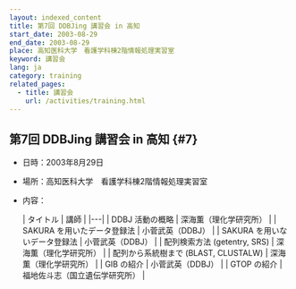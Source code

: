 ```yaml
---
layout: indexed_content
title: 第7回 DDBJing 講習会 in 高知
start_date: 2003-08-29
end_date: 2003-08-29
place: 高知医科大学　看護学科棟2階情報処理実習室
keyword: 講習会
lang: ja
category: training
related_pages:
  - title: 講習会
    url: /activities/training.html
---
```


## 第7回 DDBJing 講習会 in 高知  {#7}

-   日時：2003年8月29日
-   場所：高知医科大学　看護学科棟2階情報処理実習室
-   内容：

    | タイトル | 講師 |
    |---|
    | DDBJ 活動の概略 | 深海薫（理化学研究所） |
    | SAKURA を用いたデータ登録法 | 小菅武英（DDBJ） |
    | SAKURA を用いないデータ登録法 | 小菅武英（DDBJ） |
    | 配列検索方法 (getentry, SRS) | 深海薫（理化学研究所） |
    | 配列から系統樹まで (BLAST, CLUSTALW) | 深海薫（理化学研究所） |
    | GIB の紹介 | 小菅武英（DDBJ） |
    | GTOP の紹介 | 福地佐斗志（国立遺伝学研究所） |
